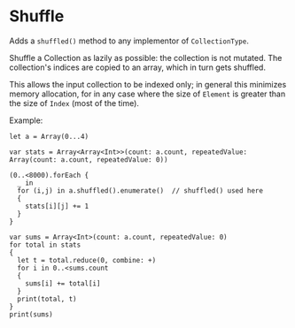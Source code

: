 # Shuffle

Adds a `shuffled()` method to any implementor of `CollectionType`.

Shuffle a Collection as lazily as possible: the collection is not mutated.
The collection's indices are copied to an array, which in turn gets shuffled.

This allows the input collection to be indexed only; in general this minimizes memory allocation, for in any case where the size of `Element` is greater than the size of `Index` (most of the time).

Example:
```
let a = Array(0...4)

var stats = Array<Array<Int>>(count: a.count, repeatedValue: Array(count: a.count, repeatedValue: 0))

(0..<8000).forEach {
  _ in
  for (i,j) in a.shuffled().enumerate()  // shuffled() used here
  {
    stats[i][j] += 1
  }
}

var sums = Array<Int>(count: a.count, repeatedValue: 0)
for total in stats
{
  let t = total.reduce(0, combine: +)
  for i in 0..<sums.count
  {
    sums[i] += total[i]
  }
  print(total, t)
}
print(sums)
```

